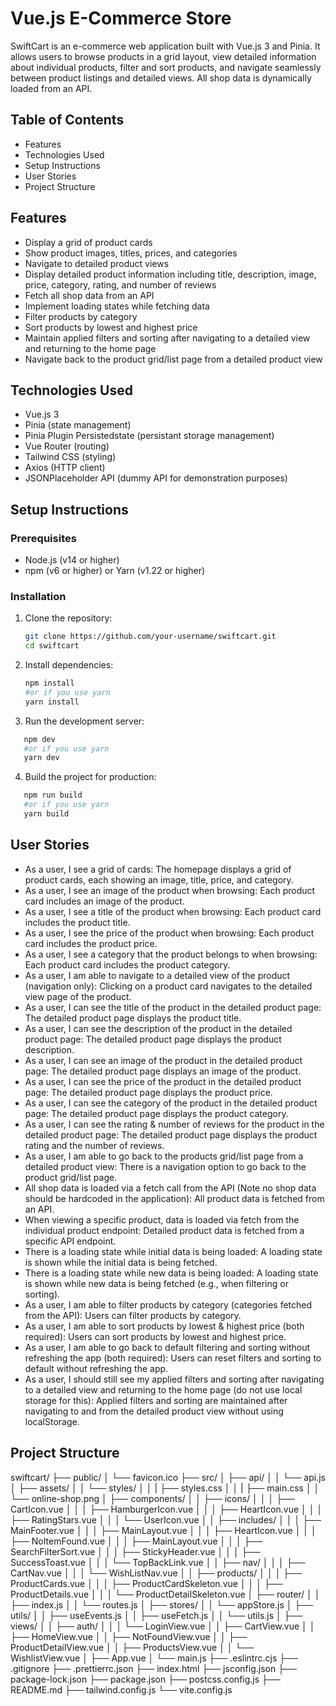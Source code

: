 # Vue.js E-Commerce Store

SwiftCart is an e-commerce web application built with Vue.js 3 and Pinia. It allows users to browse products in a grid layout, view detailed information about individual products, filter and sort products, and navigate seamlessly between product listings and detailed views. All shop data is dynamically loaded from an API.

## Table of Contents

- Features
- Technologies Used
- Setup Instructions
- User Stories
- Project Structure

## Features

- Display a grid of product cards
- Show product images, titles, prices, and categories
- Navigate to detailed product views
- Display detailed product information including title, description, image, price, category, rating, and number of reviews
- Fetch all shop data from an API
- Implement loading states while fetching data
- Filter products by category
- Sort products by lowest and highest price
- Maintain applied filters and sorting after navigating to a detailed view and returning to the home page
- Navigate back to the product grid/list page from a detailed product view

## Technologies Used

- Vue.js 3
- Pinia (state management)
- Pinia Plugin Persistedstate (persistant storage management)
- Vue Router (routing)
- Tailwind CSS (styling)
- Axios (HTTP client)
- JSONPlaceholder API (dummy API for demonstration purposes)

## Setup Instructions

### Prerequisites

- Node.js (v14 or higher)
- npm (v6 or higher) or Yarn (v1.22 or higher)

### Installation

1. Clone the repository:

   ```Bash
   git clone https://github.com/your-username/swiftcart.git
   cd swiftcart
   ```

2. Install dependencies:

   ```Bash
   npm install
   #or if you use yarn
   yarn install
   ```

3. Run the development server:

```Bash
   npm dev
   #or if you use yarn
   yarn dev
```

4. Build the project for production:

```Bash
   npm run build
   #or if you use yarn
   yarn build
```

## User Stories

- As a user, I see a grid of cards: The homepage displays a grid of product cards, each showing an image, title, price, and category.
- As a user, I see an image of the product when browsing: Each product card includes an image of the product.
- As a user, I see a title of the product when browsing: Each product card includes the product title.
- As a user, I see the price of the product when browsing: Each product card includes the product price.
- As a user, I see a category that the product belongs to when browsing: Each product card includes the product category.
- As a user, I am able to navigate to a detailed view of the product (navigation only): Clicking on a product card navigates to the detailed view page of the product.
- As a user, I can see the title of the product in the detailed product page: The detailed product page displays the product title.
- As a user, I can see the description of the product in the detailed product page: The detailed product page displays the product description.
- As a user, I can see an image of the product in the detailed product page: The detailed product page displays an image of the product.
- As a user, I can see the price of the product in the detailed product page: The detailed product page displays the product price.
- As a user, I can see the category of the product in the detailed product page: The detailed product page displays the product category.
- As a user, I can see the rating & number of reviews for the product in the detailed product page: The detailed product page displays the product rating and the number of reviews.
- As a user, I am able to go back to the products grid/list page from a detailed product view: There is a navigation option to go back to the product grid/list page.
- All shop data is loaded via a fetch call from the API (Note no shop data should be hardcoded in the application): All product data is fetched from an API.
- When viewing a specific product, data is loaded via fetch from the individual product endpoint: Detailed product data is fetched from a specific API endpoint.
- There is a loading state while initial data is being loaded: A loading state is shown while the initial data is being fetched.
- There is a loading state while new data is being loaded: A loading state is shown while new data is being fetched (e.g., when filtering or sorting).
- As a user, I am able to filter products by category (categories fetched from the API): Users can filter products by category.
- As a user, I am able to sort products by lowest & highest price (both required): Users can sort products by lowest and highest price.
- As a user, I am able to go back to default filtering and sorting without refreshing the app (both required): Users can reset filters and sorting to default without refreshing the app.
- As a user, I should still see my applied filters and sorting after navigating to a detailed view and returning to the home page (do not use local storage for this): Applied filters and sorting are maintained after navigating to and from the detailed product view without using localStorage.

## Project Structure

swiftcart/
├── public/
│ └── favicon.ico
├── src/
│ ├── api/
│ │ └── api.js
│ ├── assets/
│ │ └── styles/
│ │ | ├── styles.css
│ │ | ├── main.css
│ │ └── online-shop.png
│ ├── components/
│ │ ├── icons/
│ │ │ ├── CartIcon.vue
│ │ │ ├── HamburgerIcon.vue
│ │ │ ├── HeartIcon.vue
│ │ │ ├── RatingStars.vue
│ │ │ └── UserIcon.vue
│ │ ├── includes/
│ │ │ ├── MainFooter.vue
│ │ │ ├── MainLayout.vue
│ │ │ ├── HeartIcon.vue
│ │ │ ├── NoItemFound.vue
│ │ │ ├── MainLayout.vue
│ │ │ ├── SearchFilterSort.vue
│ │ │ ├── StickyHeader.vue
│ │ │ ├── SuccessToast.vue
│ │ │ └── TopBackLink.vue
│ │ ├── nav/
│ │ │ ├── CartNav.vue
│ │ │ └── WishListNav.vue
│ │ ├── products/
│ │ │ ├── ProductCards.vue
│ │ │ ├── ProductCardSkeleton.vue
│ │ │ ├── ProductDetails.vue
│ │ │ └── ProductDetailSkeleton.vue
│ ├── router/
│ │ ├── index.js
│ │ └── routes.js
│ ├── stores/
│ │ └── appStore.js
│ ├── utils/
│ │ ├── useEvents.js
│ │ ├── useFetch.js
│ │ └── utils.js
│ ├── views/
│ │ ├── auth/
│ │ │ └── LoginView.vue
│ │ ├── CartView.vue
│ │ ├── HomeView.vue
│ │ ├── NotFoundView.vue
│ │ ├── ProductDetailView.vue
│ │ ├── ProductsView.vue
│ │ └── WishlistView.vue
│ ├── App.vue
│ └── main.js
├── .eslintrc.cjs
├── .gitignore
├── .prettierrc.json
├── index.html
├── jsconfig.json
├── package-lock.json
├── package.json
├── postcss.config.js
├── README.md
├── tailwind.config.js
└── vite.config.js
